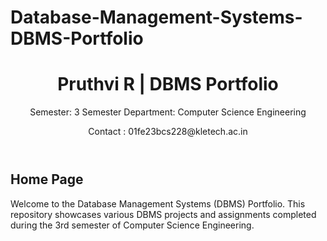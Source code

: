 # Database-Management-Systems-DBMS-Portfolio
<header>
  <h1>Pruthvi R | DBMS Portfolio</h1>
  <p>Semester: 3 Semester 
     Department: Computer Science Engineering</p>
     Contact : 01fe23bcs228@kletech.ac.in</p>
  </nav>
</header>

## Home Page
Welcome to the Database Management Systems (DBMS) Portfolio. This repository showcases various DBMS projects and assignments completed during the 3rd semester of Computer Science Engineering.
